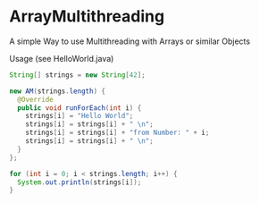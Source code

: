 # ArrayMultithreading
A simple Way to use Multithreading with Arrays or similar Objects

Usage (see HelloWorld.java)

```java
String[] strings = new String[42];

new AM(strings.length) {
  @Override
  public void runForEach(int i) {
    strings[i] = "Hello World";
    strings[i] = strings[i] + " \n";
    strings[i] = strings[i] + "from Number: " + i; 
    strings[i] = strings[i] + " \n";
  }
};

for (int i = 0; i < strings.length; i++) {
  System.out.println(strings[i]);
}
```
